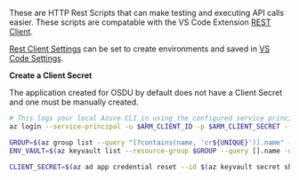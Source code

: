 These are HTTP Rest Scripts that can make testing and executing API calls easier.  These scripts are compatable with the VS Code Extension [REST Client](https://marketplace.visualstudio.com/items?itemName=humao.rest-client).

[Rest Client Settings](https://github.com/Huachao/vscode-restclient#environment-variables) can be set to create environments and saved in [VS Code Settings](https://vscode.readthedocs.io/en/latest/getstarted/settings/).

__Create a Client Secret__

The application created for OSDU by default does not have a Client Secret and one must be manually created.

```bash
# This logs your local Azure CLI in using the configured service principal.
az login --service-principal -u $ARM_CLIENT_ID -p $ARM_CLIENT_SECRET --tenant $ARM_TENANT_ID

GROUP=$(az group list --query "[?contains(name, 'cr${UNIQUE}')].name" -otsv)
ENV_VAULT=$(az keyvault list --resource-group $GROUP --query [].name -otsv)

CLIENT_SECRET=$(az ad app credential reset --id $(az keyvault secret show --id https://${ENV_VAULT}.vault.azure.net/secrets/aad-client-id --query value -otsv) --query password -otsv)
```

